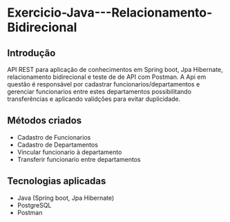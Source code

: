# Exercicio-Java---Relacionamento-Bidirecional

## Introdução
API REST para aplicação de conhecimentos em Spring boot, Jpa Hibernate, relacionamento bidirecional e teste de de API com Postman. 
A Api em questão é responsável por cadastrar funcionarios/departamentos e gerenciar funcionarios entre estes departamentos possibilitando 
transferências e aplicando validções para evitar duplicidade.

## Métodos criados
- Cadastro de Funcionarios
- Cadastro de Departamentos
- Vincular funcionario à departamento
- Transferir funcionario entre departamentos

## Tecnologias aplicadas
- Java (Spring boot, Jpa Hibernate)
- PostgreSQL
- Postman


